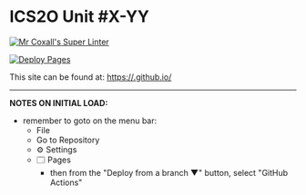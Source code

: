 # ICS2O Unit #X-YY

[![Mr Coxall's Super Linter](https://github.com/ICD2O-Digital-Tech-JackT/Unit2-05-PHP-Salary/workflows/Mr%20Coxall's%20Super%20Linter/badge.svg)](https://github.com/ICD2O-Digital-Tech-JackT/Unit2-05-PHP-Salary/actions)

[![Deploy Pages](https://github.com/ICD2O-Digital-Tech-JackT/Unit2-05-PHP-Salary/workflows/Deploy%20Pages/badge.svg)](https://github.com/ICD2O-Digital-Tech-JackT/Unit2-05-PHP-Salary/actions)

This site can be found at: [https://<OWNER>.github.io/<REPOSITORY>](https://<OWNER>.github.io/<REPOSITORY>)

---

**NOTES ON INITIAL LOAD:**
- remember to goto on the menu bar:
  - File
  - Go to Repository
  - ⚙ Settings
  - 🗔 Pages
    - then from the "Deploy from a branch ▼" button, select "GitHub Actions"
